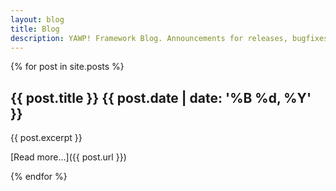 ```yaml
---
layout: blog
title: Blog
description: YAWP! Framework Blog. Announcements for releases, bugfixes, tips and more.
---
```


{% for post in site.posts %}
## {{ post.title }} <span class="post-date">{{ post.date | date: '%B %d, %Y' }}</span>

{{ post.excerpt }}

[Read more...]({{ post.url }})

{% endfor %}

